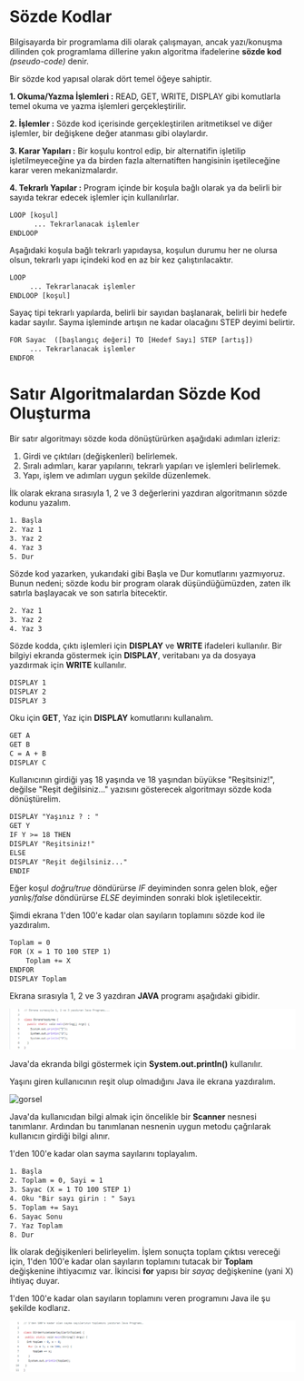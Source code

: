 # Sözde Kodlar

Bilgisayarda bir programlama dili olarak çalışmayan, ancak yazı/konuşma dilinden çok programlama dillerine yakın algoritma ifadelerine **sözde kod** *(pseudo-code)* denir.

Bir sözde kod yapısal olarak dört temel öğeye sahiptir.

**1. Okuma/Yazma İşlemleri :** READ, GET, WRITE, DISPLAY gibi komutlarla temel okuma ve yazma işlemleri gerçekleştirilir.

**2. İşlemler :** Sözde kod içerisinde gerçekleştirilen aritmetiksel ve diğer işlemler, bir değişkene değer atanması gibi olaylardır.

**3. Karar Yapıları :** Bir koşulu kontrol edip, bir alternatifin işletilip işletilmeyeceğine ya da birden fazla alternatiften hangisinin işetileceğine karar veren mekanizmalardır.

**4. Tekrarlı Yapılar :** Program içinde bir koşula bağlı olarak ya da belirli bir sayıda tekrar edecek işlemler için kullanılırlar. 

```
LOOP [koşul]
      ... Tekrarlanacak işlemler
ENDLOOP
```
Aşağıdaki koşula bağlı tekrarlı yapıdaysa, koşulun durumu her ne olursa olsun, tekrarlı yapı içindeki kod en az bir kez çalıştırılacaktır.

```
LOOP
     ... Tekrarlanacak işlemler
ENDLOOP [koşul]
```

Sayaç tipi tekrarlı yapılarda, belirli bir sayıdan başlanarak, belirli bir hedefe kadar sayılır. Sayma işleminde artışın ne kadar olacağını STEP deyimi belirtir.

```
FOR Sayac  ([başlangıç değeri] TO [Hedef Sayı] STEP [artış])
     ... Tekrarlanacak işlemler
ENDFOR
```

# Satır Algoritmalardan Sözde Kod Oluşturma

Bir satır algoritmayı sözde koda dönüştürürken aşağıdaki adımları izleriz:

1. Girdi ve çıktıları (değişkenleri) belirlemek.
2. Sıralı adımları, karar yapılarını, tekrarlı yapıları ve işlemleri belirlemek.
3. Yapı, işlem ve adımları uygun şekilde düzenlemek.

İlk olarak ekrana sırasıyla 1, 2 ve 3 değerlerini yazdıran algoritmanın sözde kodunu yazalım.

```
1. Başla
2. Yaz 1
3. Yaz 2
4. Yaz 3
5. Dur
```
Sözde kod yazarken, yukarıdaki gibi Başla ve Dur komutlarını yazmıyoruz.  Bunun nedeni; sözde kodu bir program olarak düşündüğümüzden, zaten ilk satırla başlayacak ve son satırla bitecektir.

```
2. Yaz 1
3. Yaz 2
4. Yaz 3
```

Sözde kodda, çıktı işlemleri için **DISPLAY** ve **WRITE** ifadeleri kullanılır. Bir bilgiyi ekranda göstermek için **DISPLAY**, veritabanı ya da dosyaya yazdırmak için **WRITE** kullanılır.

```
DISPLAY 1
DISPLAY 2
DISPLAY 3
```

Oku için **GET**, Yaz için **DISPLAY** komutlarını kullanalım.

```
GET A
GET B
C = A + B
DISPLAY C
```

Kullanıcının girdiği yaş 18 yaşında ve 18 yaşından büyükse "Reşitsiniz!", değilse "Reşit değilsiniz..." yazısını gösterecek algoritmayı sözde koda dönüştürelim.

```
DISPLAY "Yaşınız ? : "
GET Y
IF Y >= 18 THEN
DISPLAY "Reşitsiniz!"
ELSE
DISPLAY "Reşit değilsiniz..."
ENDIF
```
 Eğer koşul *doğru/true* döndürürse *IF* deyiminden sonra gelen blok, eğer *yanlış/false* döndürürse *ELSE* deyiminden sonraki blok işletilecektir.
 
 Şimdi ekrana 1'den 100'e kadar olan sayıların toplamını sözde kod ile yazdıralım.
 ```
 Toplam = 0
 FOR (X = 1 TO 100 STEP 1)
     Toplam += X
 ENDFOR
 DISPLAY Toplam
 ```
 
 Ekrana sırasıyla 1, 2 ve 3 yazdıran **JAVA** programı aşağıdaki gibidir.
 
 ![gorsel](https://github.com/SenaOzcn/Algoritma/blob/MIT-License/Algoritmalar%C4%B1Kodlamak/Images/Algoritma_EkranaYazdirma.java%20at%20MIT-License%20%C2%B7%20SenaOzcn_Algoritma%20-%20Brave%2028.04.2022%2018_19_45.png)
 
 Java'da ekranda bilgi göstermek için **System.out.println()** kullanılır.
 
 Yaşını giren kullanıcının reşit olup olmadığını Java ile ekrana yazdıralım.
 
 ![gorsel](https://github.com/SenaOzcn/Algoritma/blob/MIT-License/Algoritmalar%C4%B1Kodlamak/Images/resitlik.png)
 
 Java'da kullanıcıdan bilgi almak için öncelikle bir **Scanner** nesnesi tanımlanır. Ardından bu tanımlanan nesnenin uygun metodu çağrılarak kullanıcın girdiği bilgi alınır.
 
 1'den 100'e kadar olan sayma sayılarını toplayalım.
 
 ```
 1. Başla
 2. Toplam = 0, Sayi = 1
 3. Sayac (X = 1 TO 100 STEP 1)
 4. Oku "Bir sayı girin : " Sayı
 5. Toplam += Sayı
 6. Sayac Sonu
 7. Yaz Toplam
 8. Dur
 ```

İlk olarak değişikenleri belirleyelim. İşlem sonuçta toplam çıktısı vereceği için, 1'den 100'e kadar olan sayıların toplamını tutacak bir **Toplam** değişkenine ihtiyacımız var. İkincisi **for** yapısı bir *sayaç* değişkenine (yani X) ihtiyaç duyar.

1'den 100'e kadar olan sayıların toplamını veren programını Java ile şu şekilde kodlarız. 

![gorsel](https://github.com/SenaOzcn/Algoritma/blob/MIT-License/Algoritmalar%C4%B1Kodlamak/Images/Algoritma_BirdenYuzeKadarSayilarinToplami.java%20at%20MIT-License%20%C2%B7%20SenaOzcn_Algoritma%20-%20Brave%2028.04.2022%2020_19_46.png)
